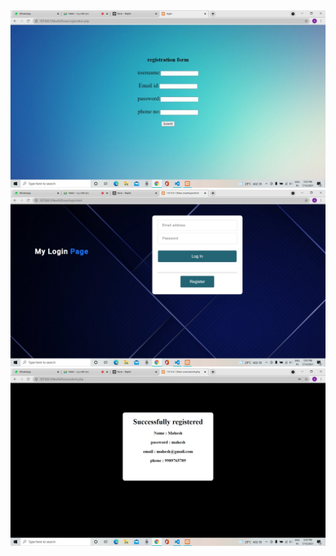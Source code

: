 <img src="https://raw.githubusercontent.com/Bala534/Simple-PHP-Authentication/main/registration.jpeg" />

<img src="https://raw.githubusercontent.com/Bala534/Simple-PHP-Authentication/main/login.jpeg" />

<img src="https://raw.githubusercontent.com/Bala534/Simple-PHP-Authentication/main/profile.jpeg" />
